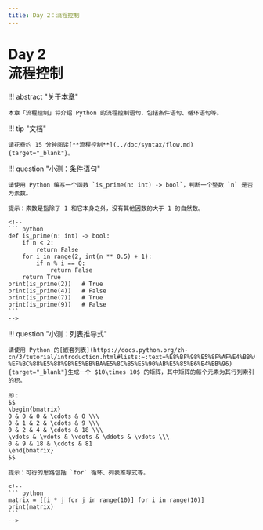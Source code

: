 ```yaml
---
title: Day 2：流程控制
---
```


# Day 2<br>**流程控制**

!!! abstract "关于本章"

    本章「流程控制」将介绍 Python 的流程控制语句，包括条件语句、循环语句等。

!!! tip "文档"

    请花费约 15 分钟阅读[**流程控制**](../doc/syntax/flow.md){target="_blank"}。

!!! question "小测：条件语句"

    请使用 Python 编写一个函数 `is_prime(n: int) -> bool`，判断一个整数 `n` 是否为素数。

    提示：素数是指除了 1 和它本身之外，没有其他因数的大于 1 的自然数。

    <!--
    ``` python
    def is_prime(n: int) -> bool:
        if n < 2:
            return False
        for i in range(2, int(n ** 0.5) + 1):
            if n % i == 0:
                return False
        return True
    print(is_prime(2))   # True
    print(is_prime(4))   # False
    print(is_prime(7))   # True
    print(is_prime(9))   # False
    ```
    -->

!!! question "小测：列表推导式"

    请使用 Python 的[嵌套列表](https://docs.python.org/zh-cn/3/tutorial/introduction.html#lists:~:text=%E8%BF%98%E5%8F%AF%E4%BB%A5-,%E5%B5%8C%E5%A5%97%E5%88%97%E8%A1%A8,-%EF%BC%88%E5%88%9B%E5%BB%BA%E5%8C%85%E5%90%AB%E5%85%B6%E4%BB%96){target="_blank"}生成一个 $10\times 10$ 的矩阵，其中矩阵的每个元素为其行列索引的积。

    即：
    $$
    \begin{bmatrix}
    0 & 0 & 0 & \cdots & 0 \\\
    0 & 1 & 2 & \cdots & 9 \\\
    0 & 2 & 4 & \cdots & 18 \\\
    \vdots & \vdots & \vdots & \ddots & \vdots \\\
    0 & 9 & 18 & \cdots & 81
    \end{bmatrix}
    $$

    提示：可行的思路包括 `for` 循环、列表推导式等。

    <!--
    ``` python
    matrix = [[i * j for j in range(10)] for i in range(10)]
    print(matrix)
    ```
    -->
